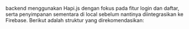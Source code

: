 backend menggunakan Hapi.js dengan fokus pada fitur login dan daftar, serta penyimpanan sementara di local sebelum nantinya diintegrasikan ke Firebase. Berikut adalah struktur yang direkomendasikan:

